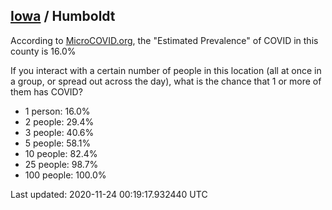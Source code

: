 
## [Iowa](/united-states/iowa) / Humboldt

According to [MicroCOVID.org](http://microcovid.org),
the "Estimated Prevalence" of COVID in this county is 16.0%

If you interact with a certain number of people in this location
(all at once in a group, or spread out across the day), what is the chance that
1 or more of them has COVID?

- 1 person: 16.0%
- 2 people: 29.4%
- 3 people: 40.6%
- 5 people: 58.1%
- 10 people: 82.4%
- 25 people: 98.7%
- 100 people: 100.0%

Last updated: 2020-11-24 00:19:17.932440 UTC

